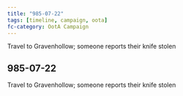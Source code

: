 ```yaml
---
title: "985-07-22"
tags: [timeline, campaign, oota]
fc-category: OotA Campaign
---
```

<span class='ob-timelines'
	data-date='985-07-22-00'
	data-title='Campaign: NAGA Adventures'
	data-class='orange'> Travel to Gravenhollow; someone reports their knife stolen </span>
## 985-07-22
Travel to Gravenhollow; someone reports their knife stolen
